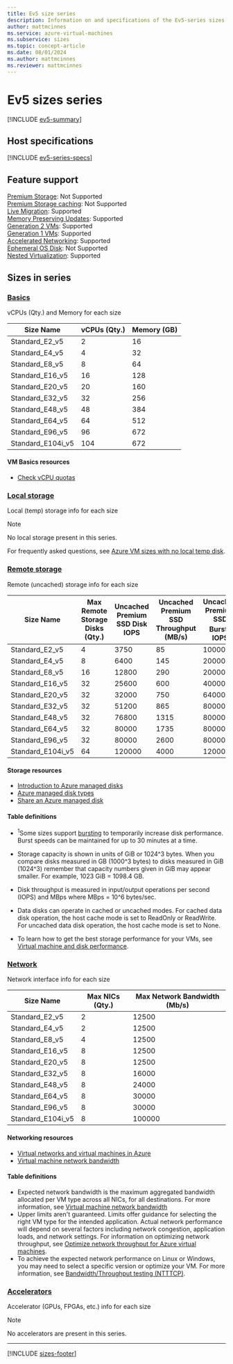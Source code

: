```yaml
---
title: Ev5 size series
description: Information on and specifications of the Ev5-series sizes
author: mattmcinnes
ms.service: azure-virtual-machines
ms.subservice: sizes
ms.topic: concept-article
ms.date: 08/01/2024
ms.author: mattmcinnes
ms.reviewer: mattmcinnes
---
```


# Ev5 sizes series

[!INCLUDE [ev5-summary](./includes/ev5-series-summary.md)]

## Host specifications
[!INCLUDE [ev5-series-specs](./includes/ev5-series-specs.md)]

## Feature support
[Premium Storage](../../premium-storage-performance.md): Not Supported <br>[Premium Storage caching](../../premium-storage-performance.md): Not Supported <br>[Live Migration](../../maintenance-and-updates.md): Supported <br>[Memory Preserving Updates](../../maintenance-and-updates.md): Supported <br>[Generation 2 VMs](../../generation-2.md): Supported <br>[Generation 1 VMs](../../generation-2.md): Supported <br>[Accelerated Networking](/azure/virtual-network/create-vm-accelerated-networking-cli): Supported <br>[Ephemeral OS Disk](../../ephemeral-os-disks.md): Not Supported <br>[Nested Virtualization](/virtualization/hyper-v-on-windows/user-guide/nested-virtualization): Supported <br>

## Sizes in series

### [Basics](#tab/sizebasic)

vCPUs (Qty.) and Memory for each size

| Size Name | vCPUs (Qty.) | Memory (GB) |
| --- | --- | --- |
| Standard_E2_v5 | 2 | 16 |
| Standard_E4_v5 | 4 | 32 |
| Standard_E8_v5 | 8 | 64 |
| Standard_E16_v5 | 16 | 128 |
| Standard_E20_v5 | 20 | 160 |
| Standard_E32_v5 | 32 | 256 |
| Standard_E48_v5 | 48 | 384 |
| Standard_E64_v5 | 64 | 512 |
| Standard_E96_v5 | 96 | 672 |
| Standard_E104i_v5 | 104 | 672 |

#### VM Basics resources
- [Check vCPU quotas](../../../virtual-machines/quotas.md)

### [Local storage](#tab/sizestoragelocal)

Local (temp) storage info for each size

> [!NOTE]
> No local storage present in this series.
>
> For frequently asked questions, see [Azure VM sizes with no local temp disk](../../azure-vms-no-temp-disk.yml).



### [Remote storage](#tab/sizestorageremote)

Remote (uncached) storage info for each size

| Size Name | Max Remote Storage Disks (Qty.) | Uncached Premium SSD Disk IOPS | Uncached Premium SSD Throughput (MB/s) | Uncached Premium SSD Burst<sup>1</sup> IOPS | Uncached Premium SSD Burst<sup>1</sup> Throughput (MB/s) |
| --- | --- | --- | --- | --- | --- |
| Standard_E2_v5 | 4 | 3750 | 85 | 10000 | 1200 |
| Standard_E4_v5 | 8 | 6400 | 145 | 20000 | 1200 |
| Standard_E8_v5 | 16 | 12800 | 290 | 20000 | 1200 |
| Standard_E16_v5 | 32 | 25600 | 600 | 40000 | 1200 |
| Standard_E20_v5 | 32 | 32000 | 750 | 64000 | 1600 |
| Standard_E32_v5 | 32 | 51200 | 865 | 80000 | 2000 |
| Standard_E48_v5 | 32 | 76800 | 1315 | 80000 | 3000 |
| Standard_E64_v5 | 32 | 80000 | 1735 | 80000 | 3000 |
| Standard_E96_v5 | 32 | 80000 | 2600 | 80000 | 4000 |
| Standard_E104i_v5 | 64 | 120000 | 4000 | 120000 | 4000 |

#### Storage resources
- [Introduction to Azure managed disks](../../../virtual-machines/managed-disks-overview.md)
- [Azure managed disk types](../../../virtual-machines/disks-types.md)
- [Share an Azure managed disk](../../../virtual-machines/disks-shared.md)

#### Table definitions
- <sup>1</sup>Some sizes support [bursting](../../disk-bursting.md) to temporarily increase disk performance. Burst speeds can be maintained for up to 30 minutes at a time.

- Storage capacity is shown in units of GiB or 1024^3 bytes. When you compare disks measured in GB (1000^3 bytes) to disks measured in GiB (1024^3) remember that capacity numbers given in GiB may appear smaller. For example, 1023 GiB = 1098.4 GB.
- Disk throughput is measured in input/output operations per second (IOPS) and MBps where MBps = 10^6 bytes/sec.
- Data disks can operate in cached or uncached modes. For cached data disk operation, the host cache mode is set to ReadOnly or ReadWrite. For uncached data disk operation, the host cache mode is set to None.
- To learn how to get the best storage performance for your VMs, see [Virtual machine and disk performance](../../../virtual-machines/disks-performance.md).


### [Network](#tab/sizenetwork)

Network interface info for each size

| Size Name | Max NICs (Qty.) | Max Network Bandwidth (Mb/s) |
| --- | --- | --- |
| Standard_E2_v5 | 2 | 12500 |
| Standard_E4_v5 | 2 | 12500 |
| Standard_E8_v5 | 4 | 12500 |
| Standard_E16_v5 | 8 | 12500 |
| Standard_E20_v5 | 8 | 12500 |
| Standard_E32_v5 | 8 | 16000 |
| Standard_E48_v5 | 8 | 24000 |
| Standard_E64_v5 | 8 | 30000 |
| Standard_E96_v5 | 8 | 30000 |
| Standard_E104i_v5 | 8 | 100000 |

#### Networking resources
- [Virtual networks and virtual machines in Azure](/azure/virtual-network/network-overview)
- [Virtual machine network bandwidth](/azure/virtual-network/virtual-machine-network-throughput)

#### Table definitions
- Expected network bandwidth is the maximum aggregated bandwidth allocated per VM type across all NICs, for all destinations. For more information, see [Virtual machine network bandwidth](/azure/virtual-network/virtual-machine-network-throughput)
- Upper limits aren't guaranteed. Limits offer guidance for selecting the right VM type for the intended application. Actual network performance will depend on several factors including network congestion, application loads, and network settings. For information on optimizing network throughput, see [Optimize network throughput for Azure virtual machines](/azure/virtual-network/virtual-network-optimize-network-bandwidth). 
-  To achieve the expected network performance on Linux or Windows, you may need to select a specific version or optimize your VM. For more information, see [Bandwidth/Throughput testing (NTTTCP)](/azure/virtual-network/virtual-network-bandwidth-testing).

### [Accelerators](#tab/sizeaccelerators)

Accelerator (GPUs, FPGAs, etc.) info for each size

> [!NOTE]
> No accelerators are present in this series.

---

[!INCLUDE [sizes-footer](../includes/sizes-footer.md)]

